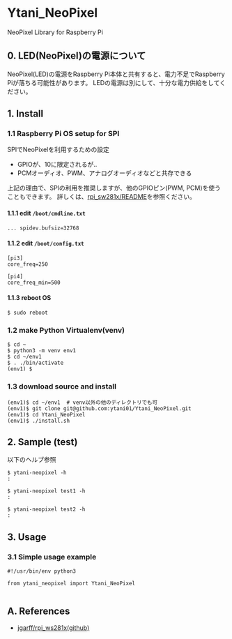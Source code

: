 # Ytani_NeoPixel
NeoPixel Library for Raspberry Pi

## 0. LED(NeoPixel)の電源について

NeoPixel(LED)の電源をRaspberry Pi本体と共有すると、電力不足でRaspberry Piが落ちる可能性があります。
LEDの電源は別にして、十分な電力供給をしてください。

## 1. Install

### 1.1 Raspberry Pi OS setup for SPI

SPIでNeoPixelを利用するための設定

- GPIOが、10に限定されるが..
- PCMオーディオ、PWM、アナログオーディオなどと共存できる

上記の理由で、SPIの利用を推奨しますが、他のGPIOピン(PWM, PCM)を使うこともできます。
詳しくは、[rpi_sw281x/README](https://github.com/jgarff/rpi_ws281x/blob/master/README.md)を参照ください。

#### 1.1.1 edit ``/boot/cmdline.txt``
```
... spidev.bufsiz=32768
```

#### 1.1.2 edit ``/boot/config.txt``
```
[pi3]
core_freq=250

[pi4]
core_freq_min=500
```

#### 1.1.3 reboot OS
```
$ sudo reboot
```

### 1.2 make Python Virtualenv(venv)

```
$ cd ~
$ python3 -m venv env1
$ cd ~/env1
$ . ./bin/activate
(env1) $
```

### 1.3 download source and install

```
(env1)$ cd ~/env1  # venv以外の他のディレクトリでも可
(env1)$ git clone git@github.com:ytani01/Ytani_NeoPixel.git
(env1)$ cd Ytani_NeoPixel
(env1)$ ./install.sh
```

## 2. Sample (test)

以下のヘルプ参照
```
$ ytani-neopixel -h
:

$ ytani-neopixel test1 -h
:

$ ytani-neopixel test2 -h
:
````


## 3. Usage

### 3.1 Simple usage example

```
#!/usr/bin/env python3

from ytani_neopixel import Ytani_NeoPixel


```



## A. References

* [jgarff/rpi_ws281x(github)](https://github.com/jgarff/rpi_ws281x)
